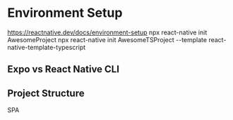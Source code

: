 # Environment Setup
https://reactnative.dev/docs/environment-setup
npx react-native init AwesomeProject
npx react-native init AwesomeTSProject --template react-native-template-typescript

## Expo vs React Native CLI

## Project Structure
SPA

